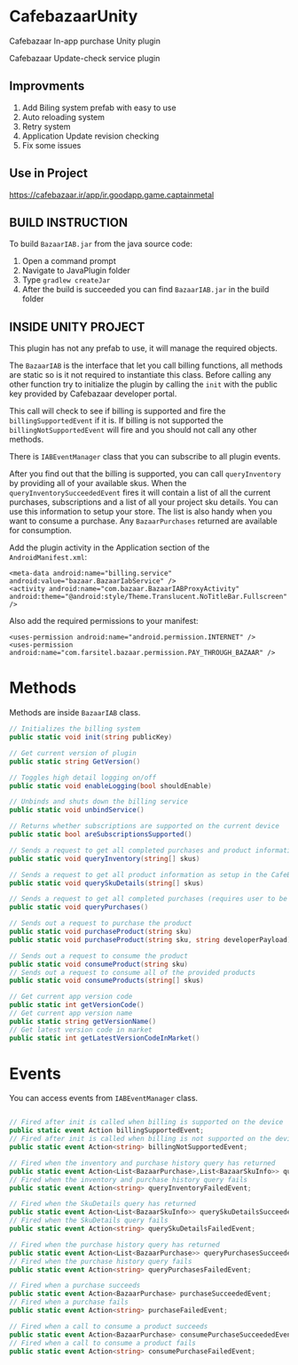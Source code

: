 
# CafebazaarUnity
Cafebazaar In-app purchase Unity plugin

Cafebazaar Update-check service plugin

## Improvments
1. Add Biling system prefab with easy to use
2. Auto reloading system
3. Retry system
4. Application Update revision checking
5. Fix some issues

## Use in Project
https://cafebazaar.ir/app/ir.goodapp.game.captainmetal

## BUILD INSTRUCTION
To build `BazaarIAB.jar` from the java source code:
1. Open a command prompt
2. Navigate to JavaPlugin folder
3. Type `gradlew createJar`
4. After the build is succeeded you can find `BazaarIAB.jar` in the build folder


## INSIDE UNITY PROJECT
This plugin has not any prefab to use, it will manage the required objects.

The `BazaarIAB` is the interface that let you call billing functions, all methods are static so is it not required to instantiate this class. Before calling any other function try to initialize the plugin by calling the `init` with the public key provided by Cafebazaar developer portal.

This call will check to see if billing is supported and fire the `billingSupportedEvent` if it is. If billing is not supported the `billingNotSupportedEvent` will fire and you should not call any other methods.

There is `IABEventManager` class that you can subscribe to all plugin events.

After you find out that the billing is supported, you can call `queryInventory` by providing all of your available skus. When the `queryInventorySucceededEvent` fires it will contain a list of all the current purchases, subscriptions and a list of all your project sku details. You can use this information to setup your store. The list is also handy when you want to consume a purchase. Any `BazaarPurchases` returned are available for consumption.

Add the plugin activity in the Application section of the `AndroidManifest.xml`:

	<meta-data android:name="billing.service" android:value="bazaar.BazaarIabService" />
	<activity android:name="com.bazaar.BazaarIABProxyActivity" android:theme="@android:style/Theme.Translucent.NoTitleBar.Fullscreen" />
	
Also add the required permissions to your manifest:

	<uses-permission android:name="android.permission.INTERNET" />
	<uses-permission android:name="com.farsitel.bazaar.permission.PAY_THROUGH_BAZAAR" />

# Methods	
Methods are inside `BazaarIAB` class.
```	csharp
// Initializes the billing system
public static void init(string publicKey)

// Get current version of plugin
public static string GetVersion()

// Toggles high detail logging on/off
public static void enableLogging(bool shouldEnable)

// Unbinds and shuts down the billing service
public static void unbindService()

// Returns whether subscriptions are supported on the current device
public static bool areSubscriptionsSupported()

// Sends a request to get all completed purchases and product information as setup in the Bazaar dashboard about the provided skus (requires user to be logged in otherwise you will get error)
public static void queryInventory(string[] skus)

// Sends a request to get all product information as setup in the CafeBazaar portal about the provided skus (do not required user to be loggedin)
public static void querySkuDetails(string[] skus)

// Sends a request to get all completed purchases (requires user to be logged in otherwise you will get error)
public static void queryPurchases()

// Sends out a request to purchase the product
public static void purchaseProduct(string sku)
public static void purchaseProduct(string sku, string developerPayload)

// Sends out a request to consume the product
public static void consumeProduct(string sku)
// Sends out a request to consume all of the provided products
public static void consumeProducts(string[] skus)

// Get current app version code
public static int getVersionCode()
// Get current app version name
public static string getVersionName()
// Get latest version code in market
public static int getLatestVersionCodeInMarket()
```

# Events
You can access events from `IABEventManager` class.
```csharp

// Fired after init is called when billing is supported on the device
public static event Action billingSupportedEvent;
// Fired after init is called when billing is not supported on the device
public static event Action<string> billingNotSupportedEvent;

// Fired when the inventory and purchase history query has returned
public static event Action<List<BazaarPurchase>,List<BazaarSkuInfo>> queryInventorySucceededEvent;
// Fired when the inventory and purchase history query fails
public static event Action<string> queryInventoryFailedEvent;

// Fired when the SkuDetails query has returned
public static event Action<List<BazaarSkuInfo>> querySkuDetailsSucceededEvent;
// Fired when the SkuDetails query fails
public static event Action<string> querySkuDetailsFailedEvent;

// Fired when the purchase history query has returned
public static event Action<List<BazaarPurchase>> queryPurchasesSucceededEvent;
// Fired when the purchase history query fails
public static event Action<string> queryPurchasesFailedEvent;

// Fired when a purchase succeeds
public static event Action<BazaarPurchase> purchaseSucceededEvent;
// Fired when a purchase fails
public static event Action<string> purchaseFailedEvent;

// Fired when a call to consume a product succeeds
public static event Action<BazaarPurchase> consumePurchaseSucceededEvent;
// Fired when a call to consume a product fails
public static event Action<string> consumePurchaseFailedEvent;

```
